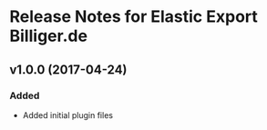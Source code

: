 # Release Notes for Elastic Export Billiger.de

## v1.0.0 (2017-04-24)
 
### Added
- Added initial plugin files